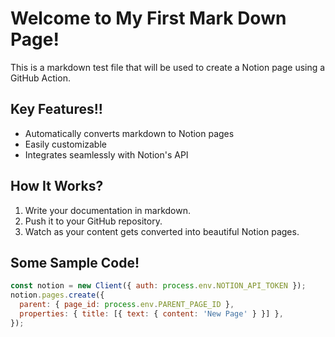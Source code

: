 # Welcome to My First Mark Down Page!

This is a markdown test file that will be used to create a Notion page using a GitHub Action.

## Key Features!!
- Automatically converts markdown to Notion pages
- Easily customizable
- Integrates seamlessly with Notion's API

## How It Works?
1. Write your documentation in markdown.
2. Push it to your GitHub repository.
3. Watch as your content gets converted into beautiful Notion pages.

## Some Sample Code!
```javascript
const notion = new Client({ auth: process.env.NOTION_API_TOKEN });
notion.pages.create({
  parent: { page_id: process.env.PARENT_PAGE_ID },
  properties: { title: [{ text: { content: 'New Page' } }] },
});

